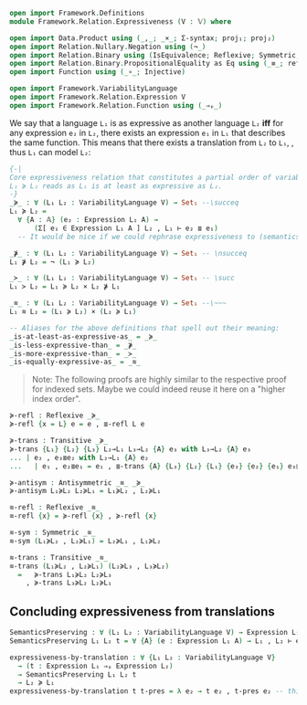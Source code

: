 ```agda
open import Framework.Definitions
module Framework.Relation.Expressiveness (V : 𝕍) where

open import Data.Product using (_,_; _×_; Σ-syntax; proj₁; proj₂)
open import Relation.Nullary.Negation using (¬_)
open import Relation.Binary using (IsEquivalence; Reflexive; Symmetric; Transitive; Antisymmetric)
open import Relation.Binary.PropositionalEquality as Eq using (_≡_; refl; sym; trans)
open import Function using (_∘_; Injective)

open import Framework.VariabilityLanguage
open import Framework.Relation.Expression V
open import Framework.Relation.Function using (_⇒ₚ_)
```

We say that a language `L₁` is as expressive as another language `L₂` **iff** for any expression `e₂` in `L₂`, there exists an expression `e₁` in `L₁` that describes the same function.
This means that there exists a translation from `L₂` to `L₁`, , thus `L₁` can model `L₂`:
```agda
{-|
Core expressiveness relation that constitutes a partial order of variability languages.
L₁ ≽ L₂ reads as L₁ is at least as expressive as L₂.
-}
_≽_ : ∀ (L₁ L₂ : VariabilityLanguage V) → Set₁ --\succeq
L₁ ≽ L₂ =
  ∀ {A : 𝔸} (e₂ : Expression L₂ A) →
      (Σ[ e₁ ∈ Expression L₁ A ] L₂ , L₁ ⊢ e₂ ≣ e₁)
  -- It would be nice if we could rephrase expressiveness to (semantics L₂) ⊆ (semantics L₁) but first we have to generalize our multisets somehow to allow keys in the source set.

_⋡_ : ∀ (L₁ L₂ : VariabilityLanguage V) → Set₁ -- \nsucceq
L₁ ⋡ L₂ = ¬ (L₁ ≽ L₂)

_≻_ : ∀ (L₁ L₂ : VariabilityLanguage V) → Set₁ -- \succ
L₁ ≻ L₂ = L₁ ≽ L₂ × L₂ ⋡ L₁

_≋_ : ∀ (L₁ L₂ : VariabilityLanguage V) → Set₁ --\~~~
L₁ ≋ L₂ = (L₁ ≽ L₂) × (L₂ ≽ L₁)

-- Aliases for the above definitions that spell out their meaning:
_is-at-least-as-expressive-as_ = _≽_
_is-less-expressive-than_ = _⋡_
_is-more-expressive-than_ = _≻_
_is-equally-expressive-as_ = _≋_
```

> Note: The following proofs are highly similar to the respective proof for indexed sets.
> Maybe we could indeed reuse it here on a "higher index order".

```agda
≽-refl : Reflexive _≽_
≽-refl {x = L} e = e , ≣-refl L e

≽-trans : Transitive _≽_
≽-trans {L₁} {L₂} {L₃} L₂→L₁ L₃→L₂ {A} e₃ with L₃→L₂ {A} e₃
... | e₂ , e₃≣e₂ with L₂→L₁ {A} e₂
...   | e₁ , e₂≣e₁ = e₁ , ≣-trans {A} {L₃} {L₂} {L₁} {e₃} {e₂} {e₁} e₃≣e₂ e₂≣e₁

≽-antisym : Antisymmetric _≋_ _≽_
≽-antisym L₁≽L₂ L₂≽L₁ = L₁≽L₂ , L₂≽L₁

≋-refl : Reflexive _≋_
≋-refl {x} = ≽-refl {x} , ≽-refl {x}

≋-sym : Symmetric _≋_
≋-sym (L₁≽L₂ , L₂≽L₁) = L₂≽L₁ , L₁≽L₂

≋-trans : Transitive _≋_
≋-trans (L₁≽L₂ , L₂≽L₁) (L₂≽L₃ , L₃≽L₂)
  =   ≽-trans L₁≽L₂ L₂≽L₃
    , ≽-trans L₃≽L₂ L₂≽L₁
```

## Concluding expressiveness from translations

```agda
SemanticsPreserving : ∀ (L₁ L₂ : VariabilityLanguage V) → Expression L₁ ⇒ₚ Expression L₂ → Set₁
SemanticsPreserving L₁ L₂ t = ∀ {A} (e : Expression L₁ A) → L₁ , L₂ ⊢ e ≣ t e

expressiveness-by-translation : ∀ {L₁ L₂ : VariabilityLanguage V}
  → (t : Expression L₁ ⇒ₚ Expression L₂)
  → SemanticsPreserving L₁ L₂ t
  → L₂ ≽ L₁
expressiveness-by-translation t t-pres = λ e₂ → t e₂ , t-pres e₂ -- this implementation is very similar to ⊆[]→⊆
```
